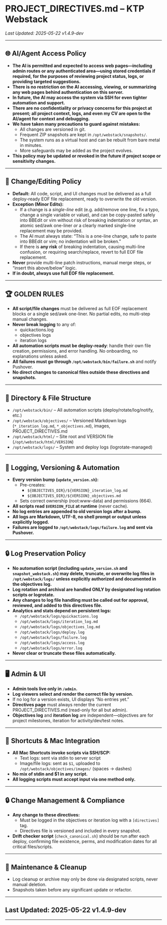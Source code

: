 # PROJECT_DIRECTIVES.md – KTP Webstack

_Last Updated: 2025-05-22 v1.4.9-dev_

---

## 🌐 AI/Agent Access Policy

- **The AI is permitted and expected to access web pages—including admin routes or any authenticated area—using stored credentials if required, for the purposes of reviewing project status, logs, or providing targeted suggestions.**
- **There is no restriction on the AI accessing, viewing, or summarizing any web pages behind authentication on this server.**
- **In future, the AI may access the system via SSH for even tighter automation and support.**
- **There are no confidentiality or privacy concerns for this project at present; all project context, logs, and even my CV are open to the AI/agent for context and debugging.**
- **We have taken many precautions to guard against mistakes:**
    - All changes are versioned in git.
    - Frequent ZIP snapshots are kept in `/opt/webstack/snapshots/`.
    - The system runs as a virtual host and can be rebuilt from bare metal in minutes.
    - More safeguards may be added as the project evolves.
- **This policy may be updated or revoked in the future if project scope or sensitivity changes.**

---

## 📝 Change/Editing Policy

- **Default:** All code, script, and UI changes must be delivered as a full deploy-ready EOF file replacement, ready to overwrite the old version.
- **Exception (Minor Edits):**
    - If a change is a *single-line* edit (e.g. add/remove one line, fix a typo, change a single variable or value), and can be copy-pasted safely into BBEdit or vim without risk of breaking indentation or syntax, an atomic sed/awk one-liner *or* a clearly marked single-line replacement may be provided.
    - The AI must always state: “This is a one-line change, safe to paste into BBEdit or vim; no indentation will be broken.”
    - If there is **any risk** of breaking indentation, causing multi-line confusion, or requiring search/replace, revert to full EOF file replacement.
- **Never** provide multi-line patch instructions, manual merge steps, or “insert this above/below” logic.
- **If in doubt, always use full EOF file replacement.**

---

## 🏆 GOLDEN RULES

- **All script/file changes** must be delivered as full EOF replacement blocks or a single sed/awk one-liner. No partial edits, no multi-step manual changes.
- **Never break logging** to any of:
    - quickactions.log
    - objectives logs
    - iteration logs
- **All automation scripts must be deploy-ready**: handle their own file creation, permissions, and error handling. No onboarding, no explanations unless asked.
- **All failures must go through `/opt/webstack/bin/failure.sh`** and notify Pushover.
- **No direct changes to canonical files outside these directives and snapshots.**

---

## 📂 Directory & File Structure

- `/opt/webstack/bin/` – All automation scripts (deploy/rotate/log/notify, etc.)
- `/opt/webstack/objectives/` – Versioned Markdown logs (`*_iteration_log.md`, `*_objectives.md`), images, PROJECT_DIRECTIVES.md
- `/opt/webstack/html/` – Site root and VERSION file (`/opt/webstack/html/VERSION`)
- `/opt/webstack/logs/` – System and deploy logs (logrotate-managed)

---

## 🚦 Logging, Versioning & Automation

- **Every version bump (`update_version.sh`):**
    - Pre-creates:
        - `${OBJECTIVES_DIR}/${VERSION}_iteration_log.md`
        - `${OBJECTIVES_DIR}/${VERSION}_objectives.md`
    - Sets correct ownership (root:www-data) and permissions (664).
- **All scripts read `$VERSION_FILE` at runtime** (never cache).
- **No log entries are appended to old version logs after a bump.**
- **All logs are Markdown, UTF-8, no shell prompt or output unless explicitly logged.**
- **Failures are logged to `/opt/webstack/logs/failure.log` and sent via Pushover.**

---

## 🔒 Log Preservation Policy

- **No automation script (including `update_version.sh` and `snapshot_webstack.sh`) may delete, truncate, or overwrite log files in `/opt/webstack/logs/` unless explicitly authorized and documented in the objectives log.**
- **Log rotation and archival are handled ONLY by designated log rotation scripts or logrotate.**
- **Any changes to log file handling must be called out for approval, reviewed, and added to this directives file.**
- **Analytics and stats depend on persistent logs:**
    - `/opt/webstack/logs/quickactions.log`
    - `/opt/webstack/logs/iteration_log.md`
    - `/opt/webstack/logs/objectives_log.md`
    - `/opt/webstack/logs/deploy.log`
    - `/opt/webstack/logs/failure.log`
    - `/opt/webstack/logs/access.log`
    - `/opt/webstack/logs/error.log`
- **Never clear or truncate these files automatically.**

---

## 🖥️ Admin & UI

- **Admin tools live only in `/admin`.**
- **Log viewers select and render the correct file by version.**
- If no log for a version exists, UI displays “No entries yet.”
- **Directives page** must always render the current PROJECT_DIRECTIVES.md (read-only for all but admin).
- **Objectives log** and **iteration log** are independent—objectives are for project milestones, iteration for activity/dev/test notes.

---

## 🚀 Shortcuts & Mac Integration

- **All Mac Shortcuts invoke scripts via SSH/SCP:**
    - Text logs: sent via stdin to server script
    - Image/file logs: sent as `$1`, uploaded to `/opt/webstack/objectives/images/` (spaces → dashes)
- **No mix of stdin and $1 in any script.**
- **All logging scripts must accept input via one method only.**

---

## 🔒 Change Management & Compliance

- **Any change to these directives:**
    - Must be logged in the objectives or iteration log with a `[directives]` tag.
    - Directives file is versioned and included in every snapshot.
- **Drift checker script** (`check_canonical.sh`) should be run after each deploy, confirming file existence, perms, and modification dates for all critical files/scripts.

---

## 🔄 Maintenance & Cleanup

- Log cleanup or archive may only be done via designated scripts, never manual deletion.
- Snapshots taken before any significant update or refactor.

---

## Last Updated: 2025-05-22 v1.4.9-dev

---
